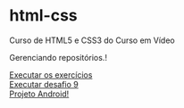 # html-css
 Curso de HTML5 e CSS3 do Curso em Vídeo
 
 Gerenciando repositórios.!

 <a href="https://felipejlc.github.io/html-css/exercicios" target="blank"> Executar os exercícios </a>
 <br>
 <a href="https://felipejlc.github.io/html-css/desafios/d009" target="blank"> Executar desafio 9 </a>
 <br>
 <a href="https://felipejlc.github.io/html-css/desafios/d010/android.html" target="blank"> Projeto Android! </a>